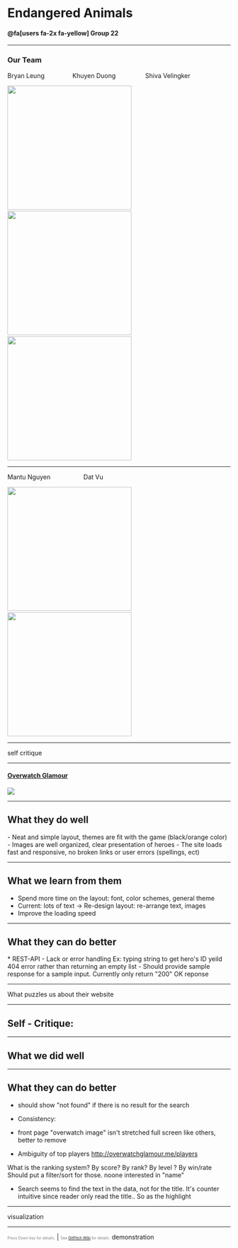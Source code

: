 # Endangered Animals 

#### @fa[users fa-2x fa-yellow] Group 22

---

### <span class="header">Our Team</span>

<span class="name">Bryan Leung</span> &nbsp;&nbsp;&nbsp;&nbsp;&nbsp;&nbsp;&nbsp;&nbsp;&nbsp;&nbsp;&nbsp;&nbsp;&nbsp;&nbsp; <span class="name">Khuyen Duong</span> &nbsp;&nbsp;&nbsp;&nbsp;&nbsp;&nbsp;&nbsp;&nbsp;&nbsp;&nbsp;&nbsp;&nbsp;&nbsp;&nbsp;&nbsp; <span class="name">Shiva Velingker</span>

<img src="https://i.imgur.com/UXXs4fY.jpg" width="280" height="280"> &nbsp;&nbsp;&nbsp; <img src="https://i.imgur.com/y35uhcL.jpg" width="280" height="280"> &nbsp;&nbsp;&nbsp;
<img src="https://i.imgur.com/sfK63Ow.jpg" width="280" height="280">

---

<span class="name">Mantu Nguyen</span> &nbsp;&nbsp;&nbsp;&nbsp;&nbsp;&nbsp;&nbsp;&nbsp;&nbsp;&nbsp;&nbsp;&nbsp;&nbsp;&nbsp;&nbsp;&nbsp;&nbsp; <span class="name">Dat Vu</span>

<img src="https://i.imgur.com/2Gy1JdL.jpg" width="280" height="280"> &nbsp;&nbsp;&nbsp; <img src="https://i.imgur.com/2Gy1JdL.jpg" width="280" height="280">

---

self critique


---

#### [Overwatch Glamour](http://overwatchglamour.me)

![](https://i.imgur.com/sjDHqIA.jpg)

---

## <span class="fa-purple">What they do well</span>

<span class="fa-pyline">
- Neat and simple layout, themes are fit with the game (black/orange color)
- Images are well organized, clear presentation of heroes
- The site loads fast and responsive, no broken links or user errors (spellings, ect)
</span>

---

## <span class="fa-purple">What we learn from them</span>

- Spend more time on the layout: <span class="fa-pyline">font, color schemes, general theme</span>
- Current: <span class="fa-pyline">lots of text </span>
-> Re-design layout: <span class="fa-pyline">re-arrange text, images</span>
- Improve the loading speed

---

## <span class="fa-purple">What they can do better</span>
<span class="fa-pyline"> * REST-API </span>
	- Lack or error handling
	Ex: typing string to get hero's ID yeild 404 error rather than returning an empty list
	- Should provide sample response for a sample input. Currently only return "200" OK reponse

---
What puzzles us about their website

---

## Self - Critique:

---
## <span class="fa-purple">What we did well</span>


---

## <span class="fa-purple">What they can do better</span>



- should show "not found" if there is no result for the search

- Consistency:
- front page "overwatch image" isn't stretched full screen like others, better to remove

- Ambiguity of top players
http://overwatchglamour.me/players

What is the ranking system? By score? By rank? By level ? By win/rate
Should put a filter/sort for those. noone interested in "name"

- Search seems to find the text in the data, not for the title. It's counter intuitive since reader only read the title.. So as the highlight 

---

visualization


---

<span style="font-size:0.6em; color:gray">Press Down key for details.</span> |
<span style="font-size:0.6em; color:gray">See [GitPitch Wiki](https://github.com/gitpitch/gitpitch/wiki/Slide-Markdown) for details.</span>
demonstration
